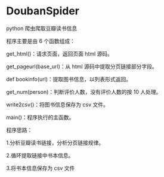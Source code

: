 # DoubanSpider
python 爬虫爬取豆瓣读书信息

程序主要是由 6 个函数组成：

get_html()：请求页面，返回页面 html 源码。

get_pageurl(base_url)：从 html 源码中提取分页链接部分字段。

def bookinfo(url)：提取图书信息，以列表形式返回。

get_num(person)：判断评价人数，没有评价人数的按 10 人处理。

write2csv()：将图书信息保存为 csv 文件。

main()：程序执行的主函数。




程序思路：

1.分析豆瓣读书链接，分析分页链接规律。

2.循环提取链接中书本信息。

3.将书本信息保存为 csv 文件
